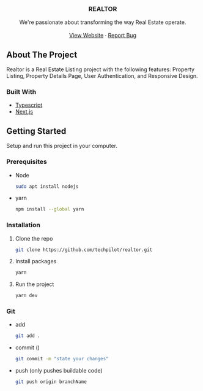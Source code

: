 <br />
<div align="center">
  <h3 align="center">REALTOR</h3>

  <p align="center">
    We're passionate about transforming the way Real Estate operate.
    <br />
    <br />
    <a href="https://realtor-topaz.vercel.app/">View Website</a>
    ·
    <a href="https://github.com/techpilot/realtor/issues">Report Bug</a>
  </p>
</div>

## About The Project

Realtor is a Real Estate Listing project with the following features: Property Listing, Property Details Page, User Authentication, and Responsive Design.

### Built With

- [Typescript][Typescript_url]
- [Next.js][Next]

## Getting Started

Setup and run this project in your computer.

### Prerequisites

- Node

  ```sh
  sudo apt install nodejs
  ```

- yarn

  ```sh
  npm install --global yarn
  ```

### Installation

1. Clone the repo
   ```sh
   git clone https://github.com/techpilot/realtor.git
   ```
2. Install packages
   ```sh
   yarn
   ```
3. Run the project
   ```sh
   yarn dev
   ```

### Git

- add

  ```sh
  git add .
  ```

- commit ()

  ```sh
  git commit -m "state your changes"
  ```

- push (only pushes buildable code)

  ```sh
  git push origin branchName
  ```

[Next]: https://nextjs.org/
[Typescript_url]: https://www.typescriptlang.org/
